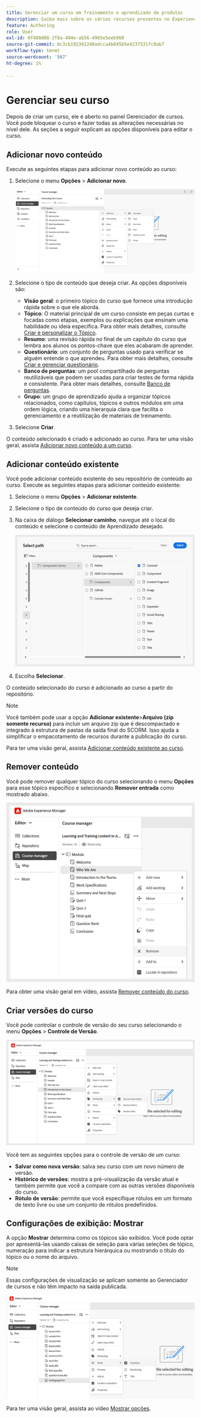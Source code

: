 ```yaml
---
title: Gerenciar um curso em Treinamento e aprendizado de produtos
description: Saiba mais sobre os vários recursos presentes no Experience Manager Guides que permitem gerenciar seu curso com eficiência.
feature: Authoring
role: User
exl-id: 0f480d08-2f8a-494e-ab56-4965e5eeb960
source-git-commit: 0c3cb192391248adcca4b845b5e4237531fc0ab7
workflow-type: tm+mt
source-wordcount: '567'
ht-degree: 1%

---
```


# Gerenciar seu curso

Depois de criar um curso, ele é aberto no painel Gerenciador de cursos. Você pode bloquear o curso e fazer todas as alterações necessárias no nível dele. As seções a seguir explicam as opções disponíveis para editar o curso.

## Adicionar novo conteúdo

Execute as seguintes etapas para adicionar novo conteúdo ao curso:

1. Selecione o menu **Opções** > **Adicionar novo**.

   ![](assets/learning-course-content.png)
2. Selecione o tipo de conteúdo que deseja criar. As opções disponíveis são:
   - **Visão geral**: o primeiro tópico do curso que fornece uma introdução rápida sobre o que ele aborda.
   - **Tópico**: O material principal de um curso consiste em peças curtas e focadas como etapas, exemplos ou explicações que ensinam uma habilidade ou ideia específica. Para obter mais detalhes, consulte [Criar e personalizar o Tópico](./create-content.md).
   - **Resumo**: uma revisão rápida no final de um capítulo do curso que lembra aos alunos os pontos-chave que eles acabaram de aprender.
   - **Questionário**: um conjunto de perguntas usado para verificar se alguém entende o que aprendeu. Para obter mais detalhes, consulte [Criar e gerenciar questionário](./create-quiz.md).
   - **Banco de perguntas**: um pool compartilhado de perguntas reutilizáveis que podem ser usadas para criar testes de forma rápida e consistente. Para obter mais detalhes, consulte [Banco de perguntas](./create-qb.md).
   - **Grupo**: um grupo de aprendizado ajuda a organizar tópicos relacionados, como capítulos, tópicos e outros módulos em uma ordem lógica, criando uma hierarquia clara que facilita o gerenciamento e a reutilização de materiais de treinamento.
3. Selecione **Criar**.

O conteúdo selecionado é criado e adicionado ao curso. Para ter uma visão geral, assista [Adicionar novo conteúdo a um curso](https://video.tv.adobe.com/v/3469537/aem-guides-learning-content?quality=12&learn=on).

## Adicionar conteúdo existente

Você pode adicionar conteúdo existente do seu repositório de conteúdo ao curso. Execute as seguintes etapas para adicionar conteúdo existente:

1. Selecione o menu **Opções** > **Adicionar existente**.
2. Selecione o tipo de conteúdo do curso que deseja criar.
3. Na caixa de diálogo **Selecionar caminho**, navegue até o local do conteúdo e selecione o conteúdo de Aprendizado desejado.

   ![](assets/add-existing-learning-content.png)
4. Escolha **Selecionar**.

O conteúdo selecionado do curso é adicionado ao curso a partir do repositório.

>[!NOTE]
>
>Você também pode usar a opção **Adicionar existente**>**Arquivo (zip somente recurso)** para incluir um arquivo zip que é descompactado e integrado à estrutura de pastas da saída final do SCORM. Isso ajuda a simplificar o empacotamento de recursos durante a publicação do curso.

Para ter uma visão geral, assista [Adicionar conteúdo existente ao curso](https://video.tv.adobe.com/v/3469537/aem-guides-learning-content?quality=12&learn=on).

## Remover conteúdo

Você pode remover qualquer tópico do curso selecionando o menu **Opções** para esse tópico específico e selecionando **Remover entrada** como mostrado abaixo.

![](assets/remove-learning-content.png)

Para obter uma visão geral em vídeo, assista [Remover conteúdo do curso](https://video.tv.adobe.com/v/3475210/learning-content-aem-guides).

## Criar versões do curso

Você pode controlar o controle de versão do seu curso selecionando o menu **Opções** > **Controle de Versão**.

![](assets/course-versioning.png)

Você tem as seguintes opções para o controle de versão de um curso:

- **Salvar como nova versão**: salva seu curso com um novo número de versão.
- **Histórico de versões**: mostra a pré-visualização da versão atual e também permite que você a compare com as outras versões disponíveis do curso.
- **Rótulo de versão**: permite que você especifique rótulos em um formato de texto livre ou use um conjunto de rótulos predefinidos.

## Configurações de exibição: Mostrar

A opção **Mostrar** determina como os tópicos são exibidos. Você pode optar por apresentá-las usando caixas de seleção para várias seleções de tópico, numeração para indicar a estrutura hierárquica ou mostrando o título do tópico ou o nome do arquivo.

>[!NOTE]
>
> Essas configurações de visualização se aplicam somente ao Gerenciador de cursos e não têm impacto na saída publicada.

![](assets/course-display-settings.png)

Para ter uma visão geral, assista ao vídeo [Mostrar opções](https://video.tv.adobe.com/v/3475210/learning-content-aem-guides).
